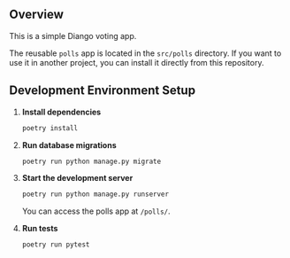 ## Overview

This is a simple Diango voting app.

The reusable `polls` app is located in the `src/polls` directory. If you want to use it in another project, you can install it directly from this repository.

## Development Environment Setup

1.  **Install dependencies**

    ```bash
    poetry install
    ```

2.  **Run database migrations**

    ```bash
    poetry run python manage.py migrate
    ```

3.  **Start the development server**

    ```bash
    poetry run python manage.py runserver
    ```

    You can access the polls app at `/polls/`.

4.  **Run tests**

    ```bash
    poetry run pytest
    ```
